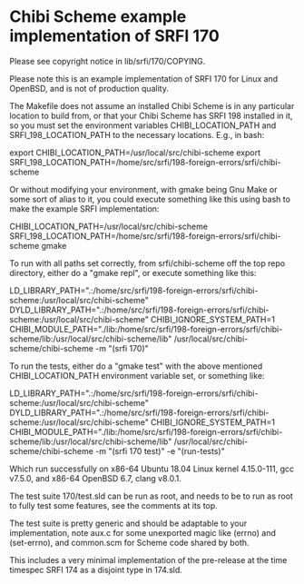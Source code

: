 # Chibi Scheme example implementation of SRFI 170

Please see copyright notice in lib/srfi/170/COPYING.

Please note this is an example implementation of SRFI 170 for Linux
and OpenBSD, and is not of production quality.

The Makefile does not assume an installed Chibi Scheme is in any
particular location to build from, or that your Chibi Scheme has SRFI
198 installed in it, so you must set the environment variables
CHIBI_LOCATION_PATH and SRFI_198_LOCATION_PATH to the necessary
locations.  E.g., in bash:

export CHIBI_LOCATION_PATH=/usr/local/src/chibi-scheme
export SRFI_198_LOCATION_PATH=/home/src/srfi/198-foreign-errors/srfi/chibi-scheme

Or without modifying your environment, with gmake being Gnu Make or
some sort of alias to it, you could execute something like this using
bash to make the example SRFI implementation:

CHIBI_LOCATION_PATH=/usr/local/src/chibi-scheme SRFI_198_LOCATION_PATH=/home/src/srfi/198-foreign-errors/srfi/chibi-scheme gmake

To run with all paths set correctly, from srfi/chibi-scheme off the
top repo directory, either do a "gmake repl", or execute something
like this:

LD_LIBRARY_PATH=".:/home/src/srfi/198-foreign-errors/srfi/chibi-scheme:/usr/local/src/chibi-scheme" DYLD_LIBRARY_PATH=".:/home/src/srfi/198-foreign-errors/srfi/chibi-scheme:/usr/local/src/chibi-scheme" CHIBI_IGNORE_SYSTEM_PATH=1 CHIBI_MODULE_PATH="./lib:/home/src/srfi/198-foreign-errors/srfi/chibi-scheme/lib:/usr/local/src/chibi-scheme/lib" /usr/local/src/chibi-scheme/chibi-scheme -m "(srfi 170)"

To run the tests, either do a "gmake test" with the above mentioned
CHIBI_LOCATION_PATH environment variable set, or something like:

LD_LIBRARY_PATH=".:/home/src/srfi/198-foreign-errors/srfi/chibi-scheme:/usr/local/src/chibi-scheme" DYLD_LIBRARY_PATH=".:/home/src/srfi/198-foreign-errors/srfi/chibi-scheme:/usr/local/src/chibi-scheme" CHIBI_IGNORE_SYSTEM_PATH=1 CHIBI_MODULE_PATH="./lib:/home/src/srfi/198-foreign-errors/srfi/chibi-scheme/lib:/usr/local/src/chibi-scheme/lib" /usr/local/src/chibi-scheme/chibi-scheme -m "(srfi 170 test)" -e "(run-tests)"

Which run successfully on x86-64 Ubuntu 18.04 Linux kernel 4.15.0-111,
gcc v7.5.0, and x86-64 OpenBSD 6.7, clang v8.0.1.

The test suite 170/test.sld can be run as root, and needs to be to
run as root to fully test some features, see the comments at its top.

The test suite is pretty generic and should be adaptable to your
implementation, note aux.c for some unexported magic like (errno) and
(set-errno), and common.scm for Scheme code shared by both.

This includes a very minimal implementation of the pre-release at the
time timespec SRFI 174 as a disjoint type in 174.sld.

